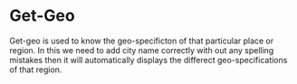 # Get-Geo

Get-geo is used to know the geo-specificton of that particular place or region. 
In this we need to add city name correctly with out any spelling mistakes then it will automatically displays the differect geo-specifications of that region.
